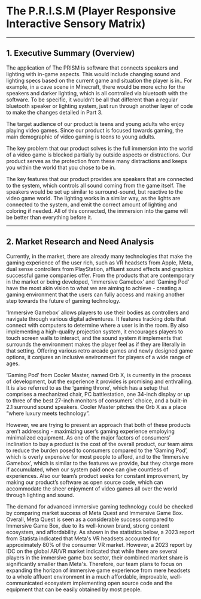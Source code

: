 # The P.R.I.S.M (Player Responsive Interactive Sensory Matrix)
---
## 1. Executive Summary (Overview)

<p>  The application of The PRISM is software that connects speakers and lighting with in-game aspects. This would include changing sound and lighting specs based on the current game and situation the player is in.. For example, in a cave scene in Minecraft, there would be more echo for the speakers and darker lighting, which is all controlled via bluetooth with the software. To be specific, it wouldn’t be all that different than a regular bluetooth speaker or lighting system, just run through another layer of code to make the changes detailed in Part 3.
</p>

<p>  The target audience of our product is teens and young adults who enjoy playing video games. Since our product is focused towards gaming, the main demographic of video gaming is teens to young adults.
</p>

<p>  The key problem that our product solves is the full immersion into the world of a video game is blocked partially by outside aspects or distractions. Our product serves as the protection from these many distractions and keeps you within the world that you chose to be in.
</p>

<p>  The key features that our product provides are speakers that are connected to the system, which controls all sound coming from the game itself. The speakers would be set up similar to surround-sound, but reactive to the video game world. The lighting works in a similar way, as the lights are connected to the system, and emit the correct amount of lighting and coloring if needed. All of this connected, the immersion into the game will be better than everything before it.
</p>

---
## 2. Market Research and Need Analysis

<p>   Currently, in the market, there are already  many technologies that make the gaming experience of the user rich, such as VR headsets from Apple, Meta, dual sense controllers from PlayStation, affluent sound effects and graphics successful game companies offer. From the products that are contemporary in the market or being developed, ‘Immersive Gamebox’ and ‘Gaming Pod’ have the most akin vision to what we are aiming to achieve - creating a gaming environment that the users can fully access and making another step towards the future of gaming technology.
</p>

<p>  ‘Immersive Gamebox’ allows players to use their bodies as controllers and navigate through various digital adventures. It features tracking dots that connect with computers to determine where a user is in the room. By also implementing a high-quality projection system, it encourages players to touch screen walls to interact, and the sound system it implements that surrounds the environment makes the player feel as if they are literally in that setting. Offering various retro arcade games and newly designed game options, it conjures an inclusive environment for players of a wide range of ages.
</p>

<p>  ‘Gaming Pod’ from Cooler Master, named Orb X, is currently in the process of development, but the experience it provides is promising and enthralling. It is also referred to as the ‘gaming throne’, which has a setup that comprises a mechanized chair, PC battlestation, one 34-inch display or up to three of the best 27-inch monitors of consumers’ choice, and a built-in 2.1 surround sound speakers. Cooler Master pitches the Orb X as a place “where luxury meets technology”.
</p>

<p> However, we are trying to present an approach that both of these products aren’t addressing - maximizing user’s gaming experience employing  minimalized equipment. As one of the major factors of consumers’ inclination to buy a product is the cost of the overall product, our team aims to reduce the burden posed to consumers compared to the ‘Gaming Pod’, which is overly expensive for most people to afford, and to the ‘Immersive Gamebox’, which is similar to the features we provide, but they charge more if accumulated, when our system paid once can give countless of experiences. Also our team’s product seeks for constant improvement, by making our product’s software as open source code, which can accommodate the sheer enjoyment of video games all over the world through lighting and sound.
</p>

<p>The demand for advanced immersive gaming technology could be checked by comparing market success of Meta Quest and Immersive Game Box. Overall, Meta Quest is seen as a considerable success compared to Immersive Game Box, due to its well-known brand, strong content ecosystem, and affordability. As shown in the statistics below, a 2023 report from Statista indicated that Meta's VR headsets accounted for approximately 80% of the consumer VR market. However, a 2023 report by IDC on the global AR/VR market indicated that while there are several players in the immersive game box sector, their combined market share is significantly smaller than Meta's. Therefore, our team plans to focus on expanding the horizon of immersive game experience from mere headsets to a whole affluent environment in a much affordable, improvable, well-communicated ecosystem implementing open source code and the equipment that can be easily obtained by most people. 
</p>


